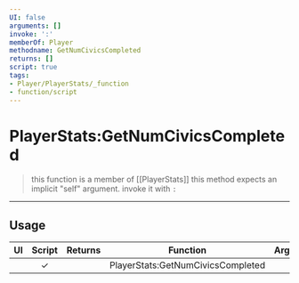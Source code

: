 ```yaml
---
UI: false
arguments: []
invoke: ':'
memberOf: Player
methodname: GetNumCivicsCompleted
returns: []
script: true
tags:
- Player/PlayerStats/_function
- function/script
---
```

# PlayerStats:GetNumCivicsCompleted
> this function is a member of [[PlayerStats]]
> this method expects an implicit "self" argument. invoke it with `:`
-----
## Usage
|  UI | Script | Returns | Function | Arguments |
|:---:|:------:|-------:|:--------:|:---------|
| |✓||PlayerStats:GetNumCivicsCompleted||
